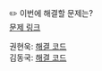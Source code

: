 ✏️ 이번에 해결할 문제는? <br>
[문제 링크](https://leetcode.com/problems/cheapest-flights-within-k-stops/)

권현욱: [해결 코드]() <br>
김동국: [해결 코드](https://github.com/catomat0/algorithm/blob/main/LeetCode/Medium/0787-cheapest-flights-within-k-stops/0787-cheapest-flights-within-k-stops.java) <br>
